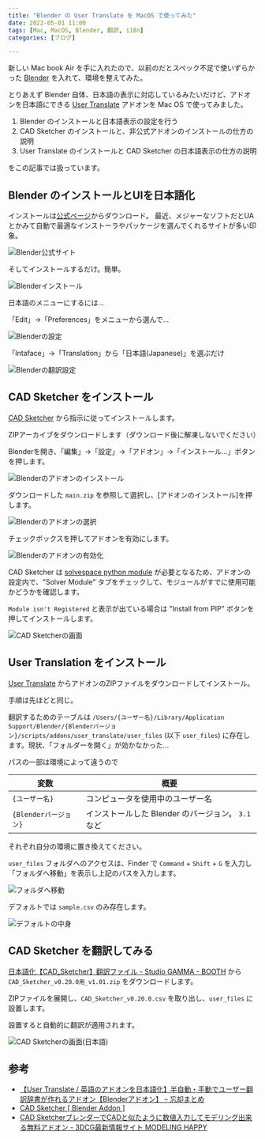 ```yaml
---
title: "Blender の User Translate を MacOS で使ってみた"
date: 2022-05-01 11:00
tags: [Mac, MacOS, Blender, 翻訳, i18n]
categories: [ブログ]

---
```


新しい Mac book Air を手に入れたので、以前のだとスペック不足で使いずらかった [Blender](https://www.blender.org/) を入れて、環境を整えてみた。

とりあえず Blender 自体、日本語の表示に対応しているみたいだけど、アドオンを日本語にできる [User Translate](https://blendermarket.com/products/user-translate) アドオンを Mac OS で使ってみました。

1. Blender のインストールと日本語表示の設定を行う
2. CAD Sketcher のインストールと、非公式アドオンのインストールの仕方の説明
3. User Translate のインストールと CAD Sketcher の日本語表示の仕方の説明

をこの記事では扱っています。

## Blender のインストールとUIを日本語化

インストールは[公式ページ](https://www.blender.org/)からダウンロード。
最近、メジャーなソフトだとUAとかみて自動で最適なインストーラやパッケージを選んでくれるサイトが多い印象。

![Blender公式サイト](/images/202205xx_blender_site.png)

そしてインストールするだけ。簡単。

![Blenderインストール](/images/202205xx_blender_install.png)

日本語のメニューにするには...

「Edit」→「Preferences」をメニューから選んで...

![Blenderの設定](/images/202205xx_blender_preference.png)

「Intaface」→「Translation」から「日本語(Japanese)」を選ぶだけ

![Blenderの翻訳設定](/images/202205xx_blender_translation.png)

## CAD Sketcher をインストール

[CAD Sketcher](https://makertales.gumroad.com/l/CADsketcher) から指示に従ってインストールします。

ZIPアーカイブをダウンロードします（ダウンロード後に解凍しないでください）

Blenderを開き、「編集」→「設定」→「アドオン」→「インストール...」ボタンを押します。

![Blenderのアドオンのインストール](/images/202205xx_blender_addon_install.png)

ダウンロードした `main.zip` を参照して選択し、[アドオンのインストール]を押します。

![Blenderのアドオンの選択](/images/202205xx_blender_addon_select.png)

チェックボックスを押してアドオンを有効にします。

![Blenderのアドオンの有効化](/images/202205xx_blender_addon_enable.png)

CAD Sketcher は [solvespace python module](https://pypi.org/project/py-slvs/) が必要となるため、アドオンの設定内で、"Solver Module" タブをチェックして、モジュールがすでに使用可能かどうかを確認します。

`Module isn't Registered` と表示が出ている場合は "Install from PIP" ボタンを押してインストールします。

![CAD Sketcherの画面](/images/202205xx_cad_sketcher_ui.png)

## User Translation をインストール

[User Translate](https://bookyakuno.gumroad.com/l/user-translate) からアドオンのZIPファイルをダウンロードしてインストール。

手順は先ほどと同じ。

翻訳するためのテーブルは `/Users/{ユーザー名}/Library/Application Support/Blender/{Blenderバージョン}/scripts/addons/user_translate/user_files` (以下 `user_files`) に存在します。現状、「フォルダーを開く」が効かなかった...

パスの一部は環境によって違うので

|変数|概要|
|-|-|
|`{ユーザー名}`|コンピュータを使用中のユーザー名|
|`{Blenderバージョン}`|インストールした Blender のバージョン。 `3.1` など|

それぞれ自分の環境に置き換えてください。

`user_files` フォルダへのアクセスは、Finder で `Command` + `Shift` + `G` を入力し「フォルダへ移動」を表示し上記のパスを入力します。

![フォルダへ移動](/images/202205xx_move_to_user_translate_addon_folder.png)

デフォルトでは `sample.csv` のみ存在します。

![デフォルトの中身](/images/202205xx_default_user_translate_addon_folder.png)

## CAD Sketcher を翻訳してみる

[日本語化【CAD_Sketcher】翻訳ファイル - Studio GAMMA - BOOTH](https://studiogamma.booth.pm/items/2966402) から `CAD_Sketcher_v0.20.0用_v1.01.zip` をダウンロードします。

ZIPファイルを展開し、`CAD_Sketcher_v0.20.0.csv` を取り出し、`user_files` に設置します。

設置すると自動的に翻訳が適用されます。

![CAD Sketcherの画面(日本語)](/images/202205xx_cad_sketcher_ui_ja.png)

## 参考

* [【User Translate / 英語のアドオンを日本語化】半自動・手動でユーザー翻訳辞書が作れるアドオン【Blenderアドオン】 – 忘却まとめ](https://bookyakuno.com/user-translate/)
* [CAD Sketcher [ Blender Addon ]](https://makertales.gumroad.com/l/CADsketcher)
* [CAD SketcherブレンダーでCADと似たように数値入力してモデリング出来る無料アドオン - 3DCG最新情報サイト MODELING HAPPY](https://modelinghappy.com/archives/43418)





